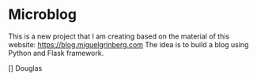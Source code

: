 # Microblog

This is a new project that I am creating based on the material of this website: https://blog.miguelgrinberg.com
The idea is to build a blog using Python and Flask framework.

[]
Douglas
